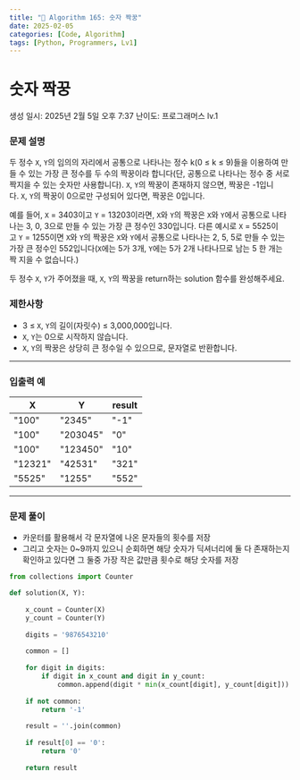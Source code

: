 ```yaml
---
title: "🧠 Algorithm 165: 숫자 짝꿍"
date: 2025-02-05
categories: [Code, Algorithm]
tags: [Python, Programmers, Lv1]
---
```


# 숫자 짝꿍

생성 일시: 2025년 2월 5일 오후 7:37
난이도: 프로그래머스 lv.1

### **문제 설명**

두 정수 `X`, `Y`의 임의의 자리에서 공통으로 나타나는 정수 k(0 ≤ k ≤ 9)들을 이용하여 만들 수 있는 가장 큰 정수를 두 수의 짝꿍이라 합니다(단, 공통으로 나타나는 정수 중 서로 짝지을 수 있는 숫자만 사용합니다). `X`, `Y`의 짝꿍이 존재하지 않으면, 짝꿍은 -1입니다. `X`, `Y`의 짝꿍이 0으로만 구성되어 있다면, 짝꿍은 0입니다.

예를 들어, `X` = 3403이고 `Y` = 13203이라면, `X`와 `Y`의 짝꿍은 `X`와 `Y`에서 공통으로 나타나는 3, 0, 3으로 만들 수 있는 가장 큰 정수인 330입니다. 다른 예시로 `X` = 5525이고 `Y` = 1255이면 `X`와 `Y`의 짝꿍은 `X`와 `Y`에서 공통으로 나타나는 2, 5, 5로 만들 수 있는 가장 큰 정수인 552입니다(`X`에는 5가 3개, `Y`에는 5가 2개 나타나므로 남는 5 한 개는 짝 지을 수 없습니다.)

두 정수 `X`, `Y`가 주어졌을 때, `X`, `Y`의 짝꿍을 return하는 solution 함수를 완성해주세요.

### 제한사항

- 3 ≤ `X`, `Y`의 길이(자릿수) ≤ 3,000,000입니다.
- `X`, `Y`는 0으로 시작하지 않습니다.
- `X`, `Y`의 짝꿍은 상당히 큰 정수일 수 있으므로, 문자열로 반환합니다.

---

### 입출력 예

| X | Y | result |
| --- | --- | --- |
| "100" | "2345" | "-1" |
| "100" | "203045" | "0" |
| "100" | "123450" | "10" |
| "12321" | "42531" | "321" |
| "5525" | "1255" | "552" |

---

### 문제 풀이

- 카운터를 활용해서 각 문자열에 나온 문자들의 횟수를 저장
- 그리고 숫자는 0~9까지 있으니 순회하면 해당 숫자가 딕셔너리에 둘 다 존재하는지 확인하고 있다면 그 둘중 가장 작은 값만큼 횟수로 해당 숫자를 저장

```python
from collections import Counter

def solution(X, Y):
    
    x_count = Counter(X)
    y_count = Counter(Y)
    
    digits = '9876543210'
    
    common = []
    
    for digit in digits:
        if digit in x_count and digit in y_count:
            common.append(digit * min(x_count[digit], y_count[digit]))
    
    if not common:
        return '-1'
    
    result = ''.join(common)
    
    if result[0] == '0':
        return '0'
    
    return result
```